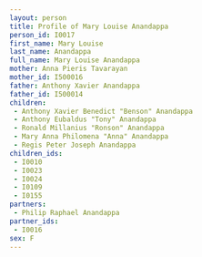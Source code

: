 ```yaml
---
layout: person
title: Profile of Mary Louise Anandappa
person_id: I0017
first_name: Mary Louise
last_name: Anandappa
full_name: Mary Louise Anandappa
mother: Anna Pieris Tavarayan
mother_id: I500016
father: Anthony Xavier Anandappa
father_id: I500014
children:
 - Anthony Xavier Benedict "Benson" Anandappa
 - Anthony Eubaldus "Tony" Anandappa
 - Ronald Millanius "Ronson" Anandappa
 - Mary Anna Philomena "Anna" Anandappa
 - Regis Peter Joseph Anandappa
children_ids:
 - I0010
 - I0023
 - I0024
 - I0109
 - I0155
partners:
 - Philip Raphael Anandappa
partner_ids:
 - I0016
sex: F
---
```


